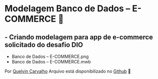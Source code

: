 # Modelagem Banco de Dados – E-COMMERCE :bookmark_tabs:

## - Criando modelagem para app de e-commerce solicitado do desafio DIO  
- Banco de Dados – E-COMMERCE.png
- Banco de Dados – E-COMMERCE.mwb
 

Por [Quelvin Carvalho](https://www.linkedin.com/in/quelvincarvalho/)
Arquivo está disponibilizado no [Github](https://github.com/quelvindev/DIO_Suzano_Analista_Dados/tree/main/M3/desafio-modelo-ecommerce) :file_folder:


